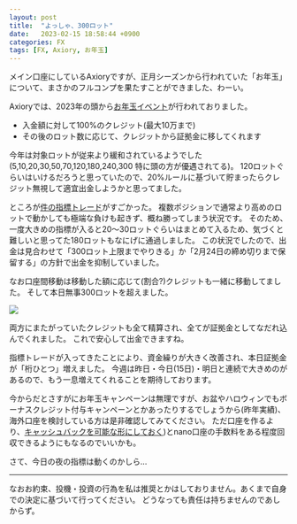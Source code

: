 ```yaml
---
layout: post
title:  "よっしゃ、300ロット"
date:   2023-02-15 18:58:44 +0900
categories: FX
tags: [FX, Axiory, お年玉]
---
```

メイン口座にしているAxioryですが、正月シーズンから行われていた「お年玉」について、まさかのフルコンプを果たすことができました、わーい。

Axioryでは、2023年の頭から[お年玉イベント](https://www.axiory.com/jp/campaign/otoshidama-bonus-2023)が行われておりました。

- 入金額に対して100%のクレジット(最大10万まで)
- その後のロット数に応じて、クレジットから証拠金に移してくれます

今年は対象ロットが従来より緩和されているようでした(5,10,20,30,50,70,120,180,240,300 特に頭の方が優遇されてる)。
120ロットぐらいはいけるだろうと思っていたので、20%ルールに基づいて貯まったらクレジット無視して適宜出金しようかと思ってました。

ところが[件の指標トレード](/posts/2023/02/2023-02-11-index/)がすごかった。
複数ポジションで通常より高めのロットで動かしても極端な負けも起きず、概ね勝ってしまう状況です。
そのため、一度大きめの指標が入ると20〜30ロットぐらいはまとめて入るため、気づくと難しいと思ってた180ロットもなにげに通過しました。
この状況でしたので、出金は見合わせて「300ロット上限までやりきる」か「2月24日の締め切りまで保留する」の方針で出金を抑制していました。

なお口座間移動は移動した額に応じて(割合?)クレジットも一緒に移動してました。
そして本日無事300ロットを超えました。

![](/images/300lots.png)

両方にまたがっていたクレジットも全て精算され、全てが証拠金としてなだれ込んでくれました。
これで安心して出金できますね。

指標トレードが入ってきたことにより、資金繰りが大きく改善され、本日証拠金が「桁ひとつ」増えました。
今週は昨日・今日(15日)・明日と連続で大きめのがあるので、もう一息増えてくれることを期待しております。

今からだとさすがにお年玉キャンペーンは無理ですが、お盆やハロウィンでもボーナスクレジット付与キャンペーンとかあったりするでしょうから(昨年実績)、海外口座を検討している方は是非確認してみてください。
ただ口座を作るより、[キャッシュバックを可能な形にしておく](https://taritali.com/client/click.php?id=5448&r=https://taritali.com/axiory))とnano口座の手数料をある程度回収できるようにもなるのでいいかも。

さて、今日の夜の指標は動くのかしら…

---

なおお約束、投機・投資の行為を私は推奨とかはしておりません。あくまで自身での決定に基づいて行ってください。
どうなっても責任は持ちませんのであしからず。


